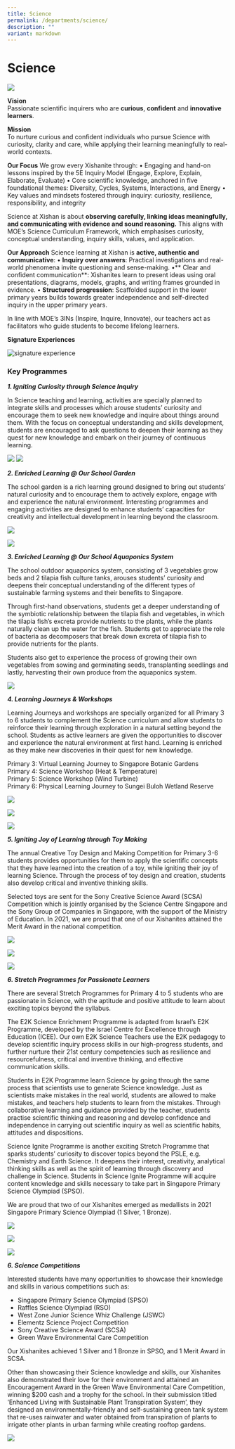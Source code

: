 ```yaml
---
title: Science
permalink: /departments/science/
description: ""
variant: markdown
---
```

# **Science**

![](/images/DSC00107.jpg)

**Vision**     
Passionate scientific inquirers who are **curious**, **confident** and **innovative learners**​.

**Mission**      
To nurture curious and confident individuals who pursue Science with curiosity, clarity and care, while applying their learning meaningfully to real-world contexts.

**Our Focus**
We grow every Xishanite through:
•	Engaging and hand-on lessons inspired by the 5E Inquiry Model (Engage, Explore, Explain, Elaborate, Evaluate)
•	Core scientific knowledge, anchored in  five foundational themes: Diversity, Cycles, Systems, Interactions, and Energy
•	Key values and mindsets fostered through inquiry: curiosity, resilience, responsibility, and integrity

Science at Xishan is about **observing carefully, linking ideas meaningfully, and communicating with evidence and sound reasoning.**   This aligns with MOE’s Science Curriculum Framework, which emphasises curiosity, conceptual understanding, inquiry skills, values, and application.

**Our Approach**
Science learning at Xishan is **active, authentic and communicative**:
•	**Inquiry over answers**: Practical investigations and real-world phenomena invite questioning and sense-making.
•**	Clear and confident communication**: Xishanites learn to present ideas using oral presentations, diagrams, models, graphs, and writing frames grounded in evidence.
•	**Structured  progression**: Scaffolded support in the lower primary years builds towards greater independence and self-directed inquiry in the upper primary years.

In line with MOE’s 3INs (Inspire, Inquire, Innovate), our teachers act as facilitators who guide students to become lifelong learners.

**Signature Experiences**

![signature experience](/images/signature_experiene1.jpg)








### Key Programmes

_**1\. Igniting Curiosity through Science Inquiry**_

In Science teaching and learning, activities are specially planned to integrate skills and processes which arouse students’ curiosity and encourage them to seek new knowledge and inquire about things around them. With the focus on conceptual understanding and skills development, students are encouraged to ask questions to deepen their learning as they quest for new knowledge and embark on their journey of continuous learning.

![](/images/Capture1.png)
![](/images/ScienceImg1.jpg)

**_2\. Enriched Learning @ Our School Garden_**

The school garden is a rich learning ground designed to bring out students’ natural curiosity and to encourage them to actively explore, engage with and experience the natural environment. Interesting programmes and engaging activities are designed to enhance students’ capacities for creativity and intellectual development in learning beyond the classroom.

![](/images/Capture2.png)

![](/images/ScienceImg2.jpg)

**_3\. Enriched Learning @ Our School Aquaponics System_**

The school outdoor aquaponics system, consisting of 3 vegetables grow beds and 2 tilapia fish culture tanks, arouses students’ curiosity and deepens their conceptual understanding of the different types of sustainable farming systems and their benefits to Singapore. 

Through first-hand observations, students get a deeper understanding of the symbiotic relationship between the tilapia fish and vegetables, in which the tilapia fish’s excreta provide nutrients to the plants, while the plants naturally clean up the water for the fish. Students get to appreciate the role of bacteria as decomposers that break down excreta of tilapia fish to provide nutrients for the plants. 

Students also get to experience the process of growing their own vegetables from sowing and germinating seeds, transplanting seedlings and lastly, harvesting their own produce from the aquaponics system.

![](/images/Capture3.png)

**_4\. Learning Journeys & Workshops_** 

Learning Journeys and workshops are specially organized for all Primary 3 to 6 students to complement the Science curriculum and allow students to reinforce their learning through exploration in a natural setting beyond the school. Students as active learners are given the opportunities to discover and experience the natural environment at first hand. Learning is enriched as they make new discoveries in their quest for new knowledge.  

Primary 3: Virtual Learning Journey to Singapore Botanic Gardens   
Primary 4: Science Workshop (Heat & Temperature)   
Primary 5: Science Workshop (Wind Turbine)  
Primary 6: Physical Learning Journey to Sungei Buloh Wetland Reserve

![](/images/ScienceImg3.jpeg)

![](/images/6xx.png)

![](/images/7xx.png)

**_5\. Igniting Joy of Learning through Toy Making_**  

The annual Creative Toy Design and Making Competition for Primary 3-6 students provides opportunities for them to apply the scientific concepts that they have learned into the creation of a toy, while igniting their joy of learning Science. Through the process of toy design and creation, students also develop critical and inventive thinking skills.

Selected toys are sent for the Sony Creative Science Award (SCSA) Competition which is jointly organised by the Science Centre Singapore and the Sony Group of Companies in Singapore, with the support of the Ministry of Education. In 2021, we are proud that one of our Xishanites attained the Merit Award in the national competition.

![](/images/8xx.png)

![](/images/10.png)

![](/images/11.png)

**_6\. Stretch Programmes for Passionate Learners_**  

There are several Stretch Programmes for Primary 4 to 5 students who are passionate in Science, with the aptitude and positive attitude to learn about exciting topics beyond the syllabus.  

The E2K Science Enrichment Programme is adapted from Israel’s E2K Programme, developed by the Israel Centre for Excellence through Education (ICEE). Our own E2K Science Teachers use the E2K pedagogy to develop scientific inquiry process skills in our high-progress students, and further nurture their 21st century competencies such as resilience and resourcefulness, critical and inventive thinking, and effective communication skills. 

Students in E2K Programme learn Science by going through the same process that scientists use to generate Science knowledge. Just as scientists make mistakes in the real world, students are allowed to make mistakes, and teachers help students to learn from the mistakes. Through collaborative learning and guidance provided by the teacher, students practise scientific thinking and reasoning and develop confidence and independence in carrying out scientific inquiry as well as scientific habits, attitudes and dispositions.

Science Ignite Programme is another exciting Stretch Programme that sparks students’ curiosity to discover topics beyond the PSLE, e.g. Chemistry and Earth Science. It deepens their interest, creativity, analytical thinking skills as well as the spirit of learning through discovery and challenge in Science. Students in Science Ignite Programme will acquire content knowledge and skills necessary to take part in Singapore Primary Science Olympiad (SPSO). 

We are proud that two of our Xishanites emerged as medallists in 2021 Singapore Primary Science Olympiad (1 Silver, 1 Bronze).

![](/images/12.png)

![](/images/13.png)

![](/images/Capture4.png)

**_6\. Science Competitions_**

Interested students have many opportunities to showcase their knowledge and skills in various competitions such as:

* Singapore Primary Science Olympiad (SPSO)
* Raffles Science Olympiad (RSO)
* West Zone Junior Science Whiz Challenge (JSWC)
* Elementz Science Project Competition
* Sony Creative Science Award (SCSA)
* Green Wave Environmental Care Competition

Our Xishanites achieved 1 Silver and 1 Bronze in SPSO, and 1 Merit Award in SCSA.

Other than showcasing their Science knowledge and skills, our Xishanites also demonstrated their love for their environment and attained an Encouragement Award in the Green Wave Environmental Care Competition, winning $200 cash and a trophy for the school. In their submission titled ‘Enhanced Living with Sustainable Plant Transpiration System’, they designed an environmentally-friendly and self-sustaining green tank system that re-uses rainwater and water obtained from transpiration of plants to irrigate other plants in urban farming while creating rooftop gardens.

![](/images/15.png)
